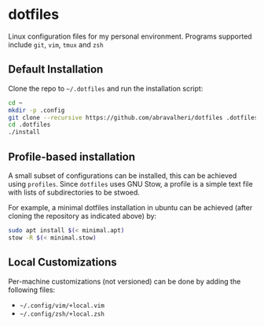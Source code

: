 # dotfiles
Linux configuration files for my personal environment.
Programs supported include `git`, `vim`, `tmux` and `zsh`

## Default Installation

Clone the repo to `~/.dotfiles` and run the installation script:

```bash
cd ~
mkdir -p .config
git clone --recursive https://github.com/abravalheri/dotfiles .dotfiles
cd .dotfiles
./install
```

## Profile-based installation
A small subset of configurations can be installed, this can be achieved using
`profiles`.
Since `dotfiles` uses GNU Stow, a profile is a simple text file with lists of
subdirectories to be stwoed.

For example, a minimal dotfiles installation in ubuntu can be achieved (after
cloning the repository as indicated above) by:

```bash
sudo apt install $(< minimal.apt)
stow -R $(< minimal.stow)
```

## Local Customizations

Per-machine customizations (not versioned) can be done by adding the following files:

- `~/.config/vim/+local.vim`
- `~/.config/zsh/+local.zsh`
